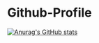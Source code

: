 # Github-Profile
[![Anurag's GitHub stats](https://github-readme-stats.vercel.app/api?username=shivam66151)](https://github.com/anuraghazra/github-readme-stats)
